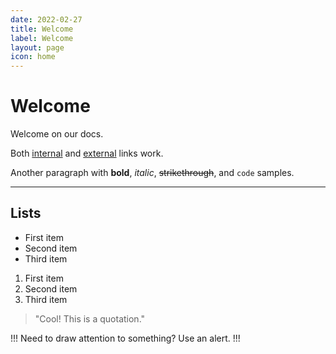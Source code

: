 ```yaml
---
date: 2022-02-27
title: Welcome
label: Welcome
layout: page
icon: home
---
```


# Welcome

Welcome on our docs.

Both [internal](README.md) and [external](https://example.com) links work.

Another paragraph with **bold**, _italic_, ~~strikethrough~~, and `code` samples.

---

## Lists

- First item
- Second item
- Third item

1. First item
2. Second item
3. Third item

> "Cool! This is a quotation."

!!!
Need to draw attention to something? Use an alert.
!!!